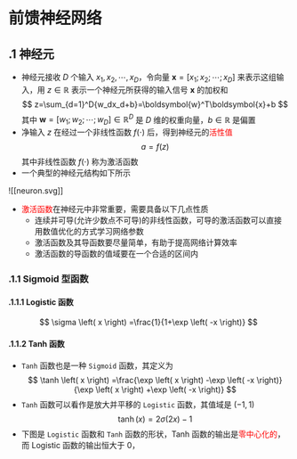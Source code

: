 # 前馈神经网络
## .1 神经元
- 神经元接收 $D$ 个输入 $x_1,x_2,\cdots,x_D$，令向量 $\boldsymbol{x}=\left[ x_1;x_2;\cdots ;x_D \right]$ 来表示这组输入，用 $z\in \mathbb{R}$ 表示一个神经元所获得的输入信号 $\boldsymbol x$ 的加权和
$$
z=\sum_{d=1}^D{w_dx_d+b}=\boldsymbol{w}^T\boldsymbol{x}+b
$$
其中 $\boldsymbol{w}=\left[ w_1;w_2;\cdots ;w_D \right] \in \mathbb{R} ^D$ 是 $D$ 维的权重向量，$b \in \mathbb {R}$ 是偏置
- 净输入 $z$ 在经过一个非线性函数 $f(\cdot)$ 后，得到神经元的<font color='red'>活性值</font>
$$
a=f(z)
$$
其中非线性函数 $f(\cdot)$ 称为激活函数
- 一个典型的神经元结构如下所示

![[neuron.svg]]

- <font color='red'>激活函数</font>在神经元中非常重要，需要具备以下几点性质
	- 连续并可导(允许少数点不可导)的非线性函数，可导的激活函数可以直接用数值优化的方式学习网络参数
	- 激活函数及其导函数要尽量简单，有助于提高网络计算效率
	- 激活函数的导函数的值域要在一个合适的区间内
### .1.1 Sigmoid 型函数
#### .1.1.1 Logistic 函数
$$
\sigma \left( x \right) =\frac{1}{1+\exp \left( -x \right)}
$$
#### .1.1.2 Tanh 函数
- `Tanh` 函数也是一种 `Sigmoid` 函数，其定义为
$$
\tanh \left( x \right) =\frac{\exp \left( x \right) -\exp \left( -x \right)}{\exp \left( x \right) +\exp \left( -x \right)}
$$
- `Tanh` 函数可以看作是放大并平移的 `Logistic` 函数，其值域是 $(-1,1)$
$$
\tanh(x)=2\sigma(2x)-1
$$
- 下图是 `Logistic` 函数和 `Tanh` 函数的形状，Tanh 函数的输出是<font color='red'>零中心化的</font>，而 Logistic 函数的输出恒大于 0，
